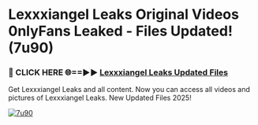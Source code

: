 # Lexxxiangel Leaks Original Videos 0nlyFans Leaked - Files Updated! (7u90)

<h3>🔴 CLICK HERE 🌐==►► <a href="https://tinyurl.com/2wckxsce" rel="nofollow">Lexxxiangel Leaks Updated Files</a></h3>

Get Lexxxiangel Leaks and all content. Now you can access all videos and pictures of Lexxxiangel Leaks. New Updated Files 2025!

[![7u90](https://i.imgur.com/AFduVYN.gif)](https://tinyurl.com/2wckxsce)
